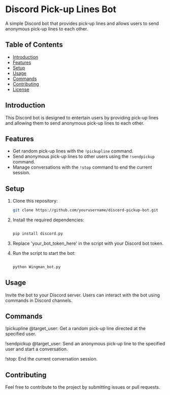 # Discord Pick-up Lines Bot

A simple Discord bot that provides pick-up lines and allows users to send anonymous pick-up lines to each other.

## Table of Contents

- [Introduction](#introduction)
- [Features](#features)
- [Setup](#setup)
- [Usage](#usage)
- [Commands](#commands)
- [Contributing](#contributing)
- [License](#license)

## Introduction

This Discord bot is designed to entertain users by providing pick-up lines and allowing them to send anonymous pick-up lines to each other.

## Features

- Get random pick-up lines with the `!pickupline` command.
- Send anonymous pick-up lines to other users using the `!sendpickup` command.
- Manage conversations with the `!stop` command to end the current session.

## Setup

1. Clone this repository:

   ```bash
   git clone https://github.com/yourusername/discord-pickup-bot.git
2. Install the required dependencies:

   ```bash

   pip install discord.py
   ```
3. Replace 'your_bot_token_here' in the script with your Discord bot token.

4. Run the script to start the bot:

   ```bash

   python Wingman_bot.py
   ```
## Usage
Invite the bot to your Discord server.
Users can interact with the bot using commands in Discord channels.
## Commands
!pickupline @target_user: Get a random pick-up line directed at the specified user.

!sendpickup @target_user: Send an anonymous pick-up line to the specified user and start a conversation.

!stop: End the current conversation session.
## Contributing
Feel free to contribute to the project by submitting issues or pull requests.
